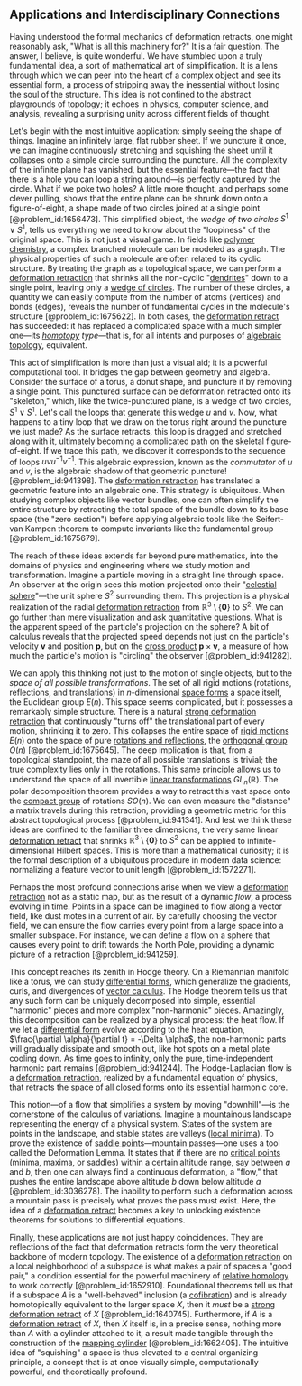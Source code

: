 ## Applications and Interdisciplinary Connections

Having understood the formal mechanics of deformation retracts, one might reasonably ask, "What is all this machinery for?" It is a fair question. The answer, I believe, is quite wonderful. We have stumbled upon a truly fundamental idea, a sort of mathematical art of simplification. It is a lens through which we can peer into the heart of a complex object and see its essential form, a process of stripping away the inessential without losing the soul of the structure. This idea is not confined to the abstract playgrounds of topology; it echoes in physics, computer science, and analysis, revealing a surprising unity across different fields of thought.

Let's begin with the most intuitive application: simply seeing the shape of things. Imagine an infinitely large, flat rubber sheet. If we puncture it once, we can imagine continuously stretching and squishing the sheet until it collapses onto a simple circle surrounding the puncture. All the complexity of the infinite plane has vanished, but the essential feature—the fact that there is a hole you can loop a string around—is perfectly captured by the circle. What if we poke two holes? A little more thought, and perhaps some clever pulling, shows that the entire plane can be shrunk down onto a figure-of-eight, a shape made of two circles joined at a single point [@problem_id:1656473]. This simplified object, the *wedge of two circles* $S^1 \vee S^1$, tells us everything we need to know about the "loopiness" of the original space. This is not just a visual game. In fields like [polymer chemistry](@article_id:155334), a complex branched molecule can be modeled as a graph. The physical properties of such a molecule are often related to its cyclic structure. By treating the graph as a topological space, we can perform a [deformation retraction](@article_id:147542) that shrinks all the non-cyclic "[dendrites](@article_id:159009)" down to a single point, leaving only a [wedge of circles](@article_id:159834). The number of these circles, a quantity we can easily compute from the number of atoms (vertices) and bonds (edges), reveals the number of fundamental cycles in the molecule's structure [@problem_id:1675622]. In both cases, the [deformation retract](@article_id:153730) has succeeded: it has replaced a complicated space with a much simpler one—its *[homotopy](@article_id:138772) type*—that is, for all intents and purposes of [algebraic topology](@article_id:137698), equivalent.

This act of simplification is more than just a visual aid; it is a powerful computational tool. It bridges the gap between geometry and algebra. Consider the surface of a torus, a donut shape, and puncture it by removing a single point. This punctured surface can be deformation retracted onto its "skeleton," which, like the twice-punctured plane, is a wedge of two circles, $S^1 \vee S^1$. Let's call the loops that generate this wedge $u$ and $v$. Now, what happens to a tiny loop that we draw on the torus right around the puncture we just made? As the surface retracts, this loop is dragged and stretched along with it, ultimately becoming a complicated path on the skeletal figure-of-eight. If we trace this path, we discover it corresponds to the sequence of loops $uvu^{-1}v^{-1}$. This algebraic expression, known as the *commutator* of $u$ and $v$, is the algebraic shadow of that geometric puncture! [@problem_id:941398]. The [deformation retraction](@article_id:147542) has translated a geometric feature into an algebraic one. This strategy is ubiquitous. When studying complex objects like vector bundles, one can often simplify the entire structure by retracting the total space of the bundle down to its base space (the "zero section") before applying algebraic tools like the Seifert-van Kampen theorem to compute invariants like the fundamental group [@problem_id:1675679].

The reach of these ideas extends far beyond pure mathematics, into the domains of physics and engineering where we study motion and transformation. Imagine a particle moving in a straight line through space. An observer at the origin sees this motion projected onto their "[celestial sphere](@article_id:157774)"—the unit sphere $S^2$ surrounding them. This projection is a physical realization of the radial [deformation retraction](@article_id:147542) from $\mathbb{R}^3 \setminus \{\mathbf{0}\}$ to $S^2$. We can go further than mere visualization and ask quantitative questions. What is the apparent speed of the particle's projection on the sphere? A bit of calculus reveals that the projected speed depends not just on the particle's velocity $\mathbf{v}$ and position $\mathbf{p}$, but on the [cross product](@article_id:156255) $\mathbf{p} \times \mathbf{v}$, a measure of how much the particle's motion is "circling" the observer [@problem_id:941282].

We can apply this thinking not just to the motion of single objects, but to the *space of all possible transformations*. The set of all rigid motions (rotations, reflections, and translations) in $n$-dimensional [space forms](@article_id:185651) a space itself, the Euclidean group $E(n)$. This space seems complicated, but it possesses a remarkably simple structure. There is a natural [strong deformation retraction](@article_id:157622) that continuously "turns off" the translational part of every motion, shrinking it to zero. This collapses the entire space of [rigid motions](@article_id:170029) $E(n)$ onto the space of pure [rotations and reflections](@article_id:136382), the [orthogonal group](@article_id:152037) $O(n)$ [@problem_id:1675645]. The deep implication is that, from a topological standpoint, the maze of all possible translations is trivial; the true complexity lies only in the rotations. This same principle allows us to understand the space of all invertible [linear transformations](@article_id:148639) $GL_n(\mathbb{R})$. The polar decomposition theorem provides a way to retract this vast space onto the [compact group](@article_id:196306) of rotations $SO(n)$. We can even measure the "distance" a matrix travels during this retraction, providing a geometric metric for this abstract topological process [@problem_id:941341]. And lest we think these ideas are confined to the familiar three dimensions, the very same linear [deformation retract](@article_id:153730) that shrinks $\mathbb{R}^3 \setminus \{\mathbf{0}\}$ to $S^2$ can be applied to infinite-dimensional Hilbert spaces. This is more than a mathematical curiosity; it is the formal description of a ubiquitous procedure in modern data science: normalizing a feature vector to unit length [@problem_id:1572271].

Perhaps the most profound connections arise when we view a [deformation retraction](@article_id:147542) not as a static map, but as the result of a dynamic *flow*, a process evolving in time. Points in a space can be imagined to flow along a vector field, like dust motes in a current of air. By carefully choosing the vector field, we can ensure the flow carries every point from a large space into a smaller subspace. For instance, we can define a flow on a sphere that causes every point to drift towards the North Pole, providing a dynamic picture of a retraction [@problem_id:941259].

This concept reaches its zenith in Hodge theory. On a Riemannian manifold like a torus, we can study [differential forms](@article_id:146253), which generalize the gradients, curls, and divergences of [vector calculus](@article_id:146394). The Hodge theorem tells us that any such form can be uniquely decomposed into simple, essential "harmonic" pieces and more complex "non-harmonic" pieces. Amazingly, this decomposition can be realized by a physical process: the heat flow. If we let a [differential form](@article_id:173531) evolve according to the heat equation, $\frac{\partial \alpha}{\partial t} = -\Delta \alpha$, the non-harmonic parts will gradually dissipate and smooth out, like hot spots on a metal plate cooling down. As time goes to infinity, only the pure, time-independent harmonic part remains [@problem_id:941244]. The Hodge-Laplacian flow is a [deformation retraction](@article_id:147542), realized by a fundamental equation of physics, that retracts the space of all [closed forms](@article_id:272466) onto its essential harmonic core.

This notion—of a flow that simplifies a system by moving "downhill"—is the cornerstone of the calculus of variations. Imagine a mountainous landscape representing the energy of a physical system. States of the system are points in the landscape, and stable states are valleys ([local minima](@article_id:168559)). To prove the existence of [saddle points](@article_id:261833)—mountain passes—one uses a tool called the Deformation Lemma. It states that if there are no [critical points](@article_id:144159) (minima, maxima, or saddles) within a certain altitude range, say between $a$ and $b$, then one can always find a continuous deformation, a "flow," that pushes the entire landscape above altitude $b$ down below altitude $a$ [@problem_id:3036278]. The inability to perform such a deformation across a mountain pass is precisely what proves the pass must exist. Here, the idea of a [deformation retract](@article_id:153730) becomes a key to unlocking existence theorems for solutions to differential equations.

Finally, these applications are not just happy coincidences. They are reflections of the fact that deformation retracts form the very theoretical backbone of modern topology. The existence of a [deformation retraction](@article_id:147542) on a local neighborhood of a subspace is what makes a pair of spaces a "good pair," a condition essential for the powerful machinery of [relative homology](@article_id:158854) to work correctly [@problem_id:1652910]. Foundational theorems tell us that if a subspace $A$ is a "well-behaved" inclusion (a [cofibration](@article_id:272783)) and is already homotopically equivalent to the larger space $X$, then it *must* be a [strong deformation retract](@article_id:154506) of $X$ [@problem_id:1640745]. Furthermore, if $A$ is a [deformation retract](@article_id:153730) of $X$, then $X$ itself is, in a precise sense, nothing more than $A$ with a cylinder attached to it, a result made tangible through the construction of the [mapping cylinder](@article_id:155438) [@problem_id:1662405]. The intuitive idea of "squishing" a space is thus elevated to a central organizing principle, a concept that is at once visually simple, computationally powerful, and theoretically profound.
